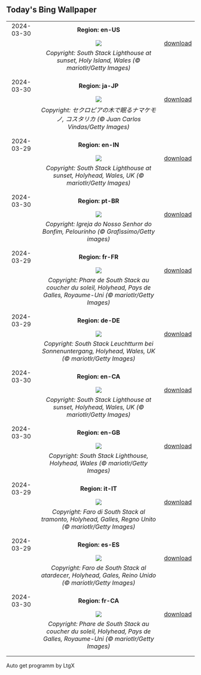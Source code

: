 ## Today's Bing Wallpaper
|      |      |      |
| :----: | :----: | :----: |
|2024-03-30|**Region: en-US**||
||![](https://www.bing.com/th?id=OHR.SouthStackLight_EN-US2733077237_UHD.jpg&pid=hp&w=1152&h=648&rs=1&c=4)| [download](https://www.bing.com/th?id=OHR.SouthStackLight_EN-US2733077237_UHD.jpg)|
||*Copyright: South Stack Lighthouse at sunset, Holy Island, Wales (© mariotlr/Getty Images)*
||
|||
|2024-03-30|**Region: ja-JP**||
||![](https://www.bing.com/th?id=OHR.SleepySloth_JA-JP5634281010_UHD.jpg&pid=hp&w=1152&h=648&rs=1&c=4)| [download](https://www.bing.com/th?id=OHR.SleepySloth_JA-JP5634281010_UHD.jpg)|
||*Copyright: セクロピアの木で眠るナマケモノ, コスタリカ (© Juan Carlos Vindas/Getty Images)*
||
|||
|2024-03-29|**Region: en-IN**||
||![](https://www.bing.com/th?id=OHR.SouthStackLight_EN-IN3270278933_UHD.jpg&pid=hp&w=1152&h=648&rs=1&c=4)| [download](https://www.bing.com/th?id=OHR.SouthStackLight_EN-IN3270278933_UHD.jpg)|
||*Copyright: South Stack Lighthouse at sunset, Holyhead, Wales, UK (© mariotlr/Getty Images)*
||
|||
|2024-03-30|**Region: pt-BR**||
||![](https://www.bing.com/th?id=OHR.AniversarioSalvador_PT-BR0763407699_UHD.jpg&pid=hp&w=1152&h=648&rs=1&c=4)| [download](https://www.bing.com/th?id=OHR.AniversarioSalvador_PT-BR0763407699_UHD.jpg)|
||*Copyright: Igreja do Nosso Senhor do Bonfim, Pelourinho (© Grafissimo/Getty images)*
||
|||
|2024-03-29|**Region: fr-FR**||
||![](https://www.bing.com/th?id=OHR.SouthStackLight_FR-FR9101863660_UHD.jpg&pid=hp&w=1152&h=648&rs=1&c=4)| [download](https://www.bing.com/th?id=OHR.SouthStackLight_FR-FR9101863660_UHD.jpg)|
||*Copyright: Phare de South Stack au coucher du soleil, Holyhead, Pays de Galles, Royaume-Uni (© mariotlr/Getty Images)*
||
|||
|2024-03-29|**Region: de-DE**||
||![](https://www.bing.com/th?id=OHR.SouthStackLight_DE-DE4463746049_UHD.jpg&pid=hp&w=1152&h=648&rs=1&c=4)| [download](https://www.bing.com/th?id=OHR.SouthStackLight_DE-DE4463746049_UHD.jpg)|
||*Copyright: South Stack Leuchtturm bei Sonnenuntergang, Holyhead, Wales, UK (© mariotlr/Getty Images)*
||
|||
|2024-03-30|**Region: en-CA**||
||![](https://www.bing.com/th?id=OHR.SouthStackLight_EN-CA7056549595_UHD.jpg&pid=hp&w=1152&h=648&rs=1&c=4)| [download](https://www.bing.com/th?id=OHR.SouthStackLight_EN-CA7056549595_UHD.jpg)|
||*Copyright: South Stack Lighthouse at sunset, Holyhead, Wales, UK (© mariotlr/Getty Images)*
||
|||
|2024-03-30|**Region: en-GB**||
||![](https://www.bing.com/th?id=OHR.SouthStackLight_EN-GB4224797900_UHD.jpg&pid=hp&w=1152&h=648&rs=1&c=4)| [download](https://www.bing.com/th?id=OHR.SouthStackLight_EN-GB4224797900_UHD.jpg)|
||*Copyright: South Stack Lighthouse, Holyhead, Wales (© mariotlr/Getty Images)*
||
|||
|2024-03-29|**Region: it-IT**||
||![](https://www.bing.com/th?id=OHR.SouthStackLight_IT-IT5123694912_UHD.jpg&pid=hp&w=1152&h=648&rs=1&c=4)| [download](https://www.bing.com/th?id=OHR.SouthStackLight_IT-IT5123694912_UHD.jpg)|
||*Copyright: Faro di South Stack al tramonto, Holyhead, Galles, Regno Unito (© mariotlr/Getty Images)*
||
|||
|2024-03-29|**Region: es-ES**||
||![](https://www.bing.com/th?id=OHR.SouthStackLight_ES-ES8873189513_UHD.jpg&pid=hp&w=1152&h=648&rs=1&c=4)| [download](https://www.bing.com/th?id=OHR.SouthStackLight_ES-ES8873189513_UHD.jpg)|
||*Copyright: Faro de South Stack al atardecer, Holyhead, Gales, Reino Unido (© mariotlr/Getty Images)*
||
|||
|2024-03-30|**Region: fr-CA**||
||![](https://www.bing.com/th?id=OHR.SouthStackLight_FR-CA8578540293_UHD.jpg&pid=hp&w=1152&h=648&rs=1&c=4)| [download](https://www.bing.com/th?id=OHR.SouthStackLight_FR-CA8578540293_UHD.jpg)|
||*Copyright: Phare de South Stack au coucher du soleil, Holyhead, Pays de Galles, Royaume-Uni (© mariotlr/Getty Images)*
||
|||

Auto get programm by LtgX
